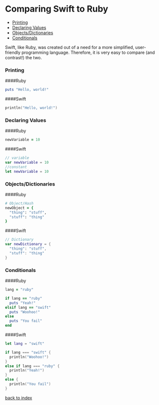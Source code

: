 # Comparing Swift to Ruby

  * [Printing](./RubyCompare.md#printing)
  * [Declaring Values](./RubyCompare.md#declaring-values)
  * [Objects/Dictionaries](./RubyCompare.md#objectsdictionaries)
  * [Conditionals](./RubyCompare.md#conditionals)

Swift, like Ruby, was created out of a need for a more simplified, user-friendly programming language. Therefore, it is very easy to compare (and contrast!) the two. 

### Printing

####Ruby
```ruby
puts "Hello, world!"
```
####Swift
```swift
println("Hello, world!")
```

### Declaring Values

####Ruby
```ruby
newVariable = 10
```
####Swift
```swift
// variable
var newVariable = 10
//constant
let newVariable = 10
```

### Objects/Dictionaries

####Ruby
```ruby
# Object/Hash
newObject = {
  "thing": "stuff",
  "stuff": "thing"
}
```
####Swift
```swift
// Dictionary
var newDictionary = {
  "thing": "stuff",
  "stuff": "thing"
}
```

### Conditionals

####Ruby
```ruby
lang = "ruby"

if lang == "ruby"
  puts "Yeah!"
elsif lang == "swift"
  puts "Woohoo!"
else
  puts "You fail"
end
```
####Swift
```swift
let lang = "swift"

if lang === "swift" {
  println("Woohoo!")
}  
else if lang === "ruby" {
  println("Yeah!")
}
else {
  println("You fail")
}
```


[back to index](./README.md)
